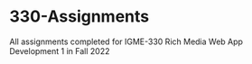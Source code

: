 # 330-Assignments
All assignments completed for IGME-330 Rich Media Web App Development 1 in Fall 2022
